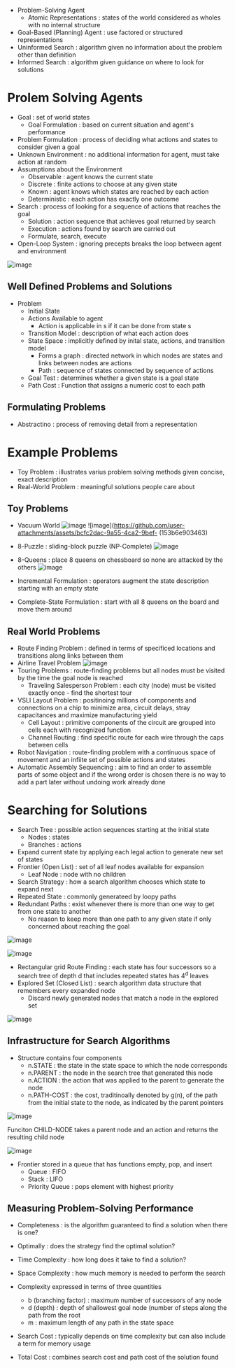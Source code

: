 * Problem-Solving Agent
  * Atomic Representations : states of the world considered as wholes with no internal structure
* Goal-Based (Planning) Agent : use factored or structured representations
* Uninformed Search : algorithm given no information about the problem other than definition
* Informed Search : algorithm given guidance on where to look for solutions 

# Prolem Solving Agents
* Goal : set of world states
  * Goal Formulation : based on current situation and agent's performance
* Problem Formulation : process of deciding what actions and states to consider given a goal
* Unknown Environment : no additional information for agent, must take action at random
* Assumptions about the Environment 
  * Observable : agent knows the current state
  * Discrete : finite actions to choose at any given state
  * Known : agent knows which states are reached by each action
  * Deterministic : each action has exactly one outcome 
* Search : process of looking for a sequence of actions that reaches the goal
  * Solution : action sequence that achieves goal returned by search
  * Execution : actions found by search are carried out
  * Formulate, search, execute
* Open-Loop System : ignoring precepts breaks the loop between agent and environment

![image](https://github.com/user-attachments/assets/427927bf-f485-4e44-b99f-72d26d396dc1)

## Well Defined Problems and Solutions 
* Problem
  * Initial State
  * Actions Available to agent
    * Action is applicable in s if it can be done from state s
  * Transition Model : description of what each action does
  * State Space : implicitly defined by inital state, actions, and transition model
    * Forms a graph : directed network in which nodes are states and links between nodes are actions
    * Path : sequence of states connected by sequence of actions
  * Goal Test : determines whether a given state is a goal state
  * Path Cost : Function that assigns a numeric cost to each path  

## Formulating Problems 
* Abstractino : process of removing detail from a representation 

# Example Problems 
* Toy Problem : illustrates varius problem solving methods given concise, exact description
* Real-World Problem : meaningful solutions people care about 

## Toy Problems 
* Vacuum World
![image](https://github.com/user-attachments/assets/651d1fb0-d744-4a05-9976-a9766ead214a)
![image](https://github.com/user-attachments/assets/bcfc2dac-9a55-4ca2-9bef- (153b6e903463)

* 8-Puzzle : sliding-block puzzle (NP-Complete)
![image](https://github.com/user-attachments/assets/89016c19-5558-4f3e-a797-77d041423b28)

* 8-Queens : place 8 queens on chessboard so none are attacked by the others
![image](https://github.com/user-attachments/assets/07ba3e7b-8b88-45f6-a267-a091cd0c4c50)
* Incremental Formulation : operators augment the state description starting with an empty state
* Complete-State Formulation : start with all 8 queens on the board and move them around

## Real World Problems 
* Route Finding Problem : defined in terms of specificed locations and transitions along links between them
* Airline Travel Problem
![image](https://github.com/user-attachments/assets/a629a711-8b81-404c-be13-d5c97f12bb78)
* Touring Problems : route-finding problems but all nodes must be visited by the time the goal node is reached
  * Traveling Salesperson Problem : each city (node) must be visited exactly once - find the shortest tour
* VSLI Layout Problem : positinoing millions of components and connections on a chip to minimize area, circuit delays, stray capacitances and maximize manufacturing yield
  * Cell Layout : primitive components of the circuit are grouped into cells each with recognized function
  * Channel Routing : find specific route for each wire through the caps between cells
* Robot Navigation : route-finding problem with a continuous space of movement and an infiite set of possible actions and states
* Automatic Assembly Sequencing : aim to find an order to assemble parts of some object and if the wrong order is chosen there is no way to add a part later without undoing work already done 

# Searching for Solutions 
* Search Tree : possible action sequences starting at the initial state
  * Nodes : states
  * Branches : actions 
* Expand current state by applying each legal action to generate new set of states
* Frontier (Open List) : set of all leaf nodes available for expansion 
  * Leaf Node : node with no children
* Search Strategy : how a search algorithm chooses which state to expand next
* Repeated State : commonly generateed by loopy paths
* Redundant Paths : exist whenever there is more than one way to get from one state to another
  * No reason to keep more than one path to any given state if only concerned about reaching the goal

![image](https://github.com/user-attachments/assets/399e4d3e-e8c0-4b1f-a2f3-262a00a6cd52)

![image](https://github.com/user-attachments/assets/9e186048-453f-48e8-9186-70d27cc4d7eb)

* Rectangular grid Route Finding : each state has four successors so a search tree of depth d that includes repeated states has 4<sup>d</sup> leaves
* Explored Set (Closed List) : search algorithm data structure that remembers every expanded node
  * Discard newly generated nodes that match a node in the explored set

![image](https://github.com/user-attachments/assets/a72737eb-d157-40a5-b20d-e8ceb02e1ae0)

## Infrastructure for Search Algorithms 
* Structure contains four components
  * n.STATE : the state in the state space to which the node corresponds
  * n.PARENT : the node in the search tree that generated this node
  * n.ACTION : the action that was applied to the parent to generate the node
  * n.PATH-COST : the cost, traditinoally denoted by g(n), of the path from the initial state to the node, as indicated by the parent pointers
 
![image](https://github.com/user-attachments/assets/302cbe4c-8a00-4a4d-9fa9-92f1f050f29f)

Funciton CHILD-NODE takes a parent node and an action and returns the resulting child node 

![image](https://github.com/user-attachments/assets/5c390eaa-5335-4217-8192-03564f0b52e7)

* Frontier stored in a queue that has functions empty, pop, and insert
  * Queue : FIFO
  * Stack : LIFO
  * Priority Queue : pops element with highest priority
 
## Measuring Problem-Solving Performance 
* Completeness : is the algorithm guaranteed to find a solution when there is one?
* Optimally : does the strategy find the optimal solution?
* Time Complexity : how long does it take to find a solution?
* Space Complexity : how much memory is needed to perform the search

* Complexity expressed in terms of three quantities
  * b (branching factor) : maximum number of successors of any node
  * d (depth) : depth of shallowest goal node (number of steps along the path from the root
  * m : maximum length of any path in the state space
* Search Cost : typically depends on time complexity but can also include a term for memory usage
* Total Cost : combines search cost and path cost of the solution found 

